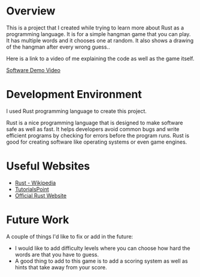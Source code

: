 # Overview

This is a project that I created while trying to learn more about Rust as a programming language. It is for a simple hangman game that you can play. It has multiple words and it chooses one at random. It also shows a drawing of the hangman after every wrong guess..

Here is a link to a video of me explaining the code as well as the game itself.

[Software Demo Video](https://youtu.be/4wElM3Heea8)

# Development Environment

I used Rust programming language to create this project.

Rust is a nice programming language that is designed to make software safe as well as fast. It helps developers avoid common bugs and write efficient programs by checking for errors before the program runs. Rust is good for creating software like operating systems or even game engines.

# Useful Websites

- [Rust - Wikipedia](https://en.wikipedia.org/wiki/Rust_(programming_language))
- [TutorialsPoint](https://www.tutorialspoint.com/rust/index.htm)
- [Official Rust Website](https://www.rust-lang.org/)

# Future Work

A couple of things I'd like to fix or add in the future:

- I would like to add difficulty levels where you can choose how hard the words are that you have to guess.
- A good thing to add to this game is to add a scoring system as well as hints that take away from your score.